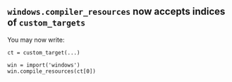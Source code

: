 ## `windows.compiler_resources` now accepts indices of `custom_targets`

You may now write:
```meson
ct = custom_target(...)

win = import('windows')
win.compile_resources(ct[0])
```
